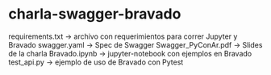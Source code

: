 # charla-swagger-bravado

  requirements.txt -> archivo con requerimientos para correr Jupyter y Bravado
 	swagger.yaml -> Spec de Swagger
  Swagger_PyConAr.pdf -> Slides de la charla
 	Bravado.ipynb -> jupyter-notebook con ejemplos en Bravado
  test_api.py -> ejemplo de uso de Bravado con Pytest
  

